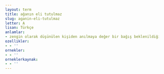```yaml
---
layout: term
title: ağanın eli tutulmaz
slug: aganin-eli-tutulmaz
letter: A
lisan: Türkçe
anlamlar:
- zengin olarak düşünülen kişiden anılmaya değer bir bağış beklenildiğini belirten bir söz
ozellikler:
- - ''
ornekler:
- - ''
orneklerkaynak:
- - ''
---
```

